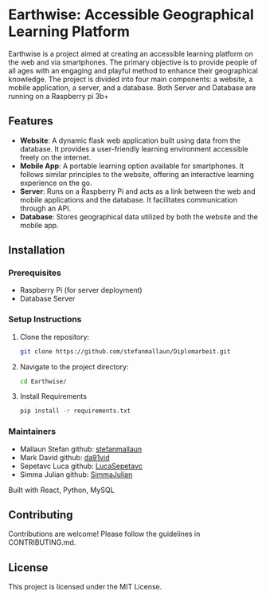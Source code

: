 # Earthwise: Accessible Geographical Learning Platform

Earthwise is a project aimed at creating an accessible learning platform on the web and via smartphones. 
The primary objective is to provide people of all ages with an engaging and playful method to enhance their geographical knowledge. 
The project is divided into four main components: a website, a mobile application, a server, and a database. Both Server and Database are running on a Raspberry pi 3b+

## Features
- **Website**: A dynamic flask web application built using data from the database. It provides a user-friendly learning environment accessible freely on the internet.
- **Mobile App**: A portable learning option available for smartphones. It follows similar principles to the website, offering an interactive learning experience on the go.
- **Server**: Runs on a Raspberry Pi and acts as a link between the web and mobile applications and the database. It facilitates communication through an API.
- **Database**: Stores geographical data utilized by both the website and the mobile app.

## Installation

### Prerequisites

- Raspberry Pi (for server deployment)
- Database Server

### Setup Instructions

1. Clone the repository:
   ```bash
   git clone https://github.com/stefanmallaun/Diplomarbeit.git

2. Navigate to the project directory:
   ```bash
   cd Earthwise/

3. Install Requirements
   ```bash
   pip install -r requirements.txt

### Maintainers
   - Mallaun Stefan github: [stefanmallaun](https://github.com/stefanmallaun/)
   - Mark David github: [da91vid](https://github.com/da91vid)
   - Sepetavc Luca github: [LucaSepetavc](https://github.com/LucaSepetavc)
   - Simma Julian github: [SimmaJulian](https://github.com/SimmaJulian)
    
Built with React, Python, MySQL

## Contributing

Contributions are welcome! Please follow the guidelines in CONTRIBUTING.md.

## License

This project is licensed under the MIT License.




